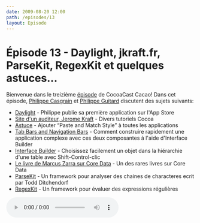 ```yaml
---
date: 2009-08-20 12:00
path: /episodes/13
layout: Episode
---
```

# Épisode 13 - Daylight, jkraft.fr, ParseKit, RegexKit et quelques astuces...
<p>Bienvenue dans le treizième <a href="https://archive.org/download/cacaocast/cacaocast_13.mp3" title="CocoaCast Cacao Episode 13">épisode</a> de CocoaCast Cacao! Dans cet épisode, <a href="http://www.twitter.com/philippec" title="Philippe Casgrain sur Twitter">Philippe Casgrain</a> et <a href="http://www.twitter.com/philippeguitard" title="Philippe Guitard sur Twitter">Philippe Guitard</a> discutent des sujets suivants: </p>
<ul><li><a href="http://itunes.apple.com/WebObjects/MZStore.woa/wa/viewSoftware?id=324528814&amp;mt=8" title="Daylight">Daylight</a> - Philippe publie sa première application sur l'App Store</li>
<li><a href="http://www.jkraft.fr/tag/tuto/" title="Site d'un auditeur, Jerome Kraft">Site d'un auditeur, Jerome Kraft</a> - Divers tutoriels Cocoa</li>
<li><a href="http://junecloud.com/images/twitter/paste-and-match-style.png" title="Astuce">Astuce</a> - Ajouter &ldquo;Paste and Match Style&rdquo; à toutes les applications</li>
<li><a href="http://broadcast.oreilly.com/2009/06/tab-bars-and-navigation-bars-t.html" title="Tab Bars and Navigation Bars">Tab Bars and Navigation Bars</a> - Comment construire rapidement une application complexe avec ces deux composantes à l'aide d'Interface Builder</li>
<li><a href="http://borkwarellc.wordpress.com/2009/08/13/easy-nested-object-selection-in-ib/" title="Interface Builder">Interface Builder</a> - Choisissez facilement un objet dans la hiérarchie d'une table avec Shift-Control-clic</li>
<li><a href="http://www.pragprog.com/titles/mzcd/core-data" title="Le livre de Marcus Zarra sur Core Data">Le livre de Marcus Zarra sur Core Data</a> - Un des rares livres sur Core Data</li>
<li><a href="http://parsekit.com/" title="ParseKit">ParseKit</a> - Un framework pour analyser des chaines de characteres ecrit par Todd Ditchendorf</li>
<li><a href="http://regexkit.sourceforge.net/" title="RegexKit">RegexKit</a> - Un framework pour évaluer des expressions régulières</li>
</ul>
<p><audio controls><source src="https://archive.org/download/cacaocast/cacaocast_13.mp3" type="audio/mpeg"><source src="https://archive.org/download/cacaocast/cacaocast_13.mp3" type="audio/mp4">Votre navigateur ne supporte pas l'élément audio / Your browser does not support the audio element.</audio></p>
